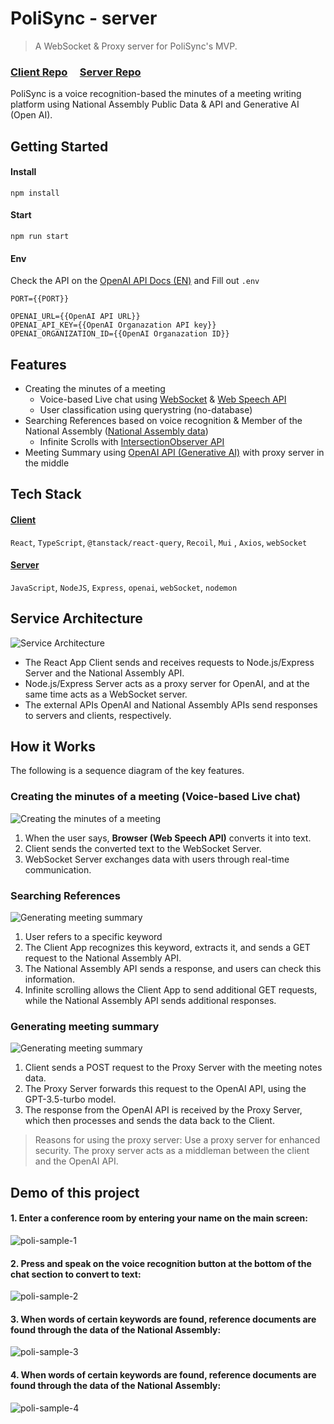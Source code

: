 # PoliSync - server

> A WebSocket & Proxy server for PoliSync's MVP.

### [Client Repo](https://github.com/jiheon788/polisync-client)&nbsp;&nbsp;&nbsp;&nbsp;&nbsp;[Server Repo](https://github.com/jiheon788/polisync-server)

PoliSync is a voice recognition-based the minutes of a meeting writing platform using National Assembly Public Data & API and Generative AI (Open AI).

## Getting Started

#### Install

```
npm install
```

#### Start

```
npm run start
```

#### Env

Check the API on the [OpenAI API Docs (EN)](https://openai.com/blog/openai-api) and Fill out `.env`

```
PORT={{PORT}}

OPENAI_URL={{OpenAI API URL}}
OPENAI_API_KEY={{OpenAI Organazation API key}}
OPENAI_ORGANIZATION_ID={{OpenAI Organazation ID}}
```

## Features

- Creating the minutes of a meeting
  - Voice-based Live chat using [WebSocket](https://developer.mozilla.org/ko/docs/Web/API/WebSocket) & [Web Speech API](https://developer.mozilla.org/en-US/docs/Web/API/Web_Speech_API)
  - User classification using querystring (no-database)
- Searching References based on voice recognition & Member of the National Assembly ([National Assembly data](https://open.assembly.go.kr/portal/openapi/main.do))
  - Infinite Scrolls with [IntersectionObserver API](https://developer.mozilla.org/ko/docs/Web/API/IntersectionObserver)
- Meeting Summary using [OpenAI API (Generative AI)](https://openai.com/blog/openai-api) with proxy server in the middle

## Tech Stack

#### [Client](https://github.com/jiheon788/polisync-client)

`React`, `TypeScript`, `@tanstack/react-query`, `Recoil`, `Mui` , `Axios`, `webSocket`

#### [Server](https://github.com/jiheon788/polisync-server)

`JavaScript`, `NodeJS`, `Express`, `openai`, `webSocket`, `nodemon`

## Service Architecture

![Service Architecture](./docs/diagram-2-architecture.svg)

- The React App Client sends and receives requests to Node.js/Express Server and the National Assembly API.
- Node.js/Express Server acts as a proxy server for OpenAI, and at the same time acts as a WebSocket server.
- The external APIs OpenAI and National Assembly APIs send responses to servers and clients, respectively.

## How it Works

The following is a sequence diagram of the key features.

### Creating the minutes of a meeting (Voice-based Live chat)

![Creating the minutes of a meeting](./docs/daigram-3-speechtotext.svg)

1. When the user says, **Browser (Web Speech API)** converts it into text.
2. Client sends the converted text to the WebSocket Server.
3. WebSocket Server exchanges data with users through real-time communication.

### Searching References

![Generating meeting summary](./docs/diagram-4-reference.svg)

1. User refers to a specific keyword
2. The Client App recognizes this keyword, extracts it, and sends a GET request to the National Assembly API.
3. The National Assembly API sends a response, and users can check this information.
4. Infinite scrolling allows the Client App to send additional GET requests, while the National Assembly API sends additional responses.

### Generating meeting summary

![Generating meeting summary](./docs/diagram-1-summary.svg)

1. Client sends a POST request to the Proxy Server with the meeting notes data.
2. The Proxy Server forwards this request to the OpenAI API, using the GPT-3.5-turbo model.
3. The response from the OpenAI API is received by the Proxy Server, which then processes and sends the data back to the Client.

> Reasons for using the proxy server: Use a proxy server for enhanced security. The proxy server acts as a middleman between the client and the OpenAI API.

## Demo of this project

#### 1. Enter a conference room by entering your name on the main screen:

![poli-sample-1](./docs/poli-sample-1.gif)

#### 2. Press and speak on the voice recognition button at the bottom of the chat section to convert to text:

![poli-sample-2](./docs/poli-sample-2.gif)

#### 3. When words of certain keywords are found, reference documents are found through the data of the National Assembly:

![poli-sample-3](./docs/poli-sample-3.gif)

#### 4. When words of certain keywords are found, reference documents are found through the data of the National Assembly:

![poli-sample-4](./docs/poli-sample-4.gif)
